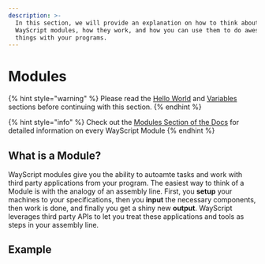 ```yaml
---
description: >-
  In this section, we will provide an explanation on how to think about
  WayScript modules, how they work, and how you can use them to do awesome
  things with your programs.
---
```


# Modules

{% hint style="warning" %}
Please read the [Hello World](hello-world.md) and [Variables](variables.md) sections before continuing with this section.
{% endhint %}

{% hint style="info" %}
Check out the [Modules Section of the Docs](../library/modules/) for detailed information on every WayScript Module
{% endhint %}

## What is a Module?

WayScript modules give you the ability to autoamte tasks and work with third party applications from your program. The easiest way to think of a Module is with the analogy of an assembly line. First, you **setup** your machines to your specifications, then you **input** the necessary components, then work is done, and finally you get a shiny new **output**. WayScript leverages third party APIs to let you treat these applications and tools as steps in your assembly line.

## Example

